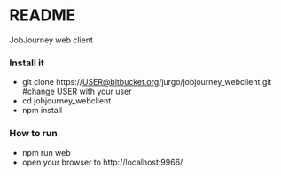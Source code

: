 # README #

JobJourney web client
### Install it ###

* git clone https://USER@bitbucket.org/jurgo/jobjourney_webclient.git  #change USER with your user
* cd jobjourney_webclient
* npm install

### How to run ###

* npm run web
* open your browser to http://localhost:9966/